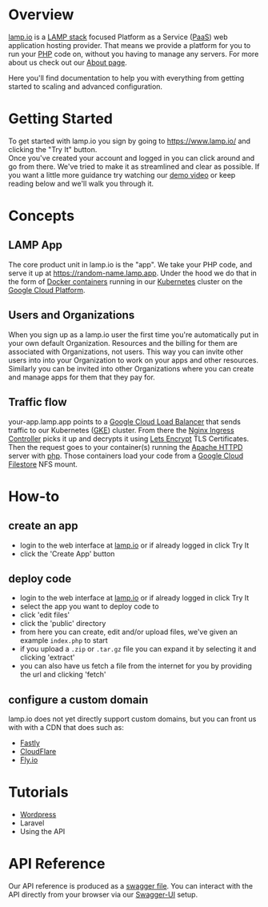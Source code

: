 # Overview

[lamp.io](https://www.lamp.io) is a [LAMP stack](https://en.wikipedia.org/wiki/LAMP_(software_bundle)) focused Platform as a Service
([PaaS](https://azure.microsoft.com/en-us/overview/what-is-paas/)) web application hosting provider. 
That means we provide a platform for you to run your [PHP](http://www.php.net/) code on, without you having to manage any servers.
For more about us check out our [About page](https://www.lamp.io/about).

Here you'll find documentation to help you with everything from getting started to scaling and advanced configuration.

# Getting Started

To get started with lamp.io you sign by going to https://www.lamp.io/ and clicking the "Try It" button.  
Once you've created your account and logged in you can click around and go from there. 
We've tried to make it as streamlined and clear as possible. 
If you want a little more guidance try watching our [demo video](https://www.youtube.com/watch?v=DY-oH7gQ2gQ) or keep reading below and
we'll walk you through it.

# Concepts

## LAMP App
The core product unit in lamp.io is the "app". 
We take your PHP code, and serve it up at https://random-name.lamp.app. 
Under the hood we do that in the form of [Docker containers](https://www.docker.com/resources/what-container) running in our 
[Kubernetes](https://kubernetes.io/) cluster on the [Google Cloud Platform](https://cloud.google.com/).

## Users and Organizations
When you sign up as a lamp.io user the first time you're automatically put in your own default Organization.
Resources and the billing for them are associated with Organizations, not users.
This way you can invite other users into into your Organization to work on your apps and other resources.
Similarly you can be invited into other Organizations where you can create and manage apps for them that they pay for.

## Traffic flow
your-app.lamp.app points to a [Google Cloud Load Balancer](https://cloud.google.com/load-balancing/) that sends traffic to our
Kubernetes ([GKE](https://cloud.google.com/kubernetes-engine/)) cluster. 
From there the [Nginx Ingress Controller](https://github.com/kubernetes/ingress-nginx) picks it up and decrypts it using 
[Lets Encrypt](https://letsencrypt.org/) TLS Certificates. 
Then the request goes to your container(s) running the [Apache HTTPD](https://httpd.apache.org/) server with 
[php](https://hub.docker.com/_/php/).
Those containers load your code from a [Google Cloud Filestore](https://cloud.google.com/filestore/) NFS mount.

# How-to
## create an app
- login to the web interface at [lamp.io](https://www.lamp.io/) or if already logged in click Try It
- click the 'Create App' button

## deploy code
- login to the web interface at [lamp.io](https://www.lamp.io/) or if already logged in click Try It
- select the app you want to deploy code to
- click 'edit files'
- click the 'public' directory
- from here you can create, edit and/or upload files, we've given an example `index.php` to start
- if you upload a `.zip` or `.tar.gz` file you can expand it by selecting it and clicking 'extract'
- you can also have us fetch a file from the internet for you by providing the url and clicking 'fetch'

## configure a custom domain
lamp.io does not yet directly support custom domains, but you can front us with with a CDN that does such as:
- [Fastly](https://www.fastly.com/)
- [CloudFlare](https://www.cloudflare.com/)
- [Fly.io](https://www.fly.io/)

# Tutorials
- [Wordpress](https://github.com/lamp-io/docs/blob/master/tutorials/wordpress.md)
- Laravel
- Using the API

# API Reference
Our API reference is produced as a [swagger file](https://api.lamp.io/static/swagger.json). 
You can interact with the API directly from your browser via our [Swagger-UI](https://www.lamp.io/api) setup.
